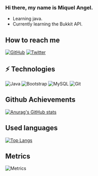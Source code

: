 ### Hi there, my name is Miquel Angel.

- Learning java.
- Currently learning the Bukkit API.

## How to reach me

[![GitHub](https://img.shields.io/badge/Github-100000?style=for-the-badge&logo=github&logoColor=white)](https://github.com/miquelangelamengual)
[![Twitter](https://img.shields.io/badge/Twitter-1DA1F2?style=for-the-badge&logo=twitter&logoColor=white)](https://twitter.com/InfinityHvlk)

## ⚡ Technologies

![Java](https://img.shields.io/badge/-Java-blue?style=flat-square&logo=java)
![Bootstrap](https://img.shields.io/badge/-Bootstrap-563D7C?style=flat-square&logo=bootstrap)
![MySQL](https://img.shields.io/badge/-MySQL-black?style=flat-square&logo=mysql)
![Git](https://img.shields.io/badge/-Git-black?style=flat-square&logo=git)

## Github Achievements

[![Anurag's GitHub stats](https://github-readme-stats.vercel.app/api?username=miquelangelamengual&count_private=true&show_icons=true&theme=tokyonight)](https://github.com/anuraghazra/github-readme-stats)

## Used languages

[![Top Langs](https://github-readme-stats.vercel.app/api/top-langs/?username=miquelangelamengual&theme=tokyonight&langs_count=8)](https://github.com/anuraghazra/github-readme-stats)

## Metrics

![Metrics](https://metrics.lecoq.io/miquelangelamengual?template=classic&repositories.forks=true&base.metadata=0&languages=1&followup=1&languages.limit=8&languages.sections=most-used&languages.colors=github&languages.threshold=0%25&languages.indepth=false&languages.recent.load=300&languages.recent.days=14&followup.sections=repositories&config.timezone=America%2FPanama&config.padding=0%2C%2015%25)

